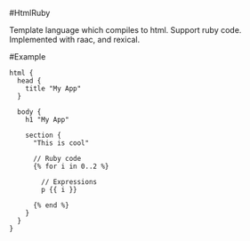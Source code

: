 #HtmlRuby

Template language which compiles to html. Support ruby code.
Implemented with raac, and rexical.

#Example
```
html {
  head {
    title "My App"
  }

  body {
    h1 "My App"

    section {
      "This is cool"

      // Ruby code
      {% for i in 0..2 %}

        // Expressions
        p {{ i }}

      {% end %}
    }
  }
}

```
